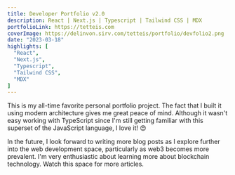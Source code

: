 ```yaml
---
title: Developer Portfolio v2.0
description: React | Next.js | Typescript | Tailwind CSS | MDX
portfolioLink: https://tetteis.com
coverImage: https://delinvon.sirv.com/tetteis/portfolio/devfolio2.png
date: "2023-03-18"
highlights: [
  "React",
  "Next.js",
  "Typescript",
  "Tailwind CSS",
  "MDX"
]
---
```

This is my all-time favorite personal portfolio project. The fact that I built it using modern architecture gives me great peace of mind. Although it wasn't easy working with TypeScript since I'm still getting familiar with this superset of the JavaScript language, I love it! 😍
  
In the future, I look forward to writing more blog posts as I explore further into the web development space, particularly as web3 becomes more prevalent. I'm very enthusiastic about learning more about blockchain technology. Watch this space for more articles.
